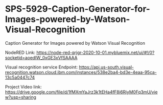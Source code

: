 # SPS-5929-Caption-Generator-for-Images-powered-by-Watson-Visual-Recognition
Caption Generator for Images powered by  Watson Visual Recognition

NodeRED Link: https://node-red-qrjgr-2020-10-01.mybluemix.net/ui/#!/0?socketid=aoedIW_0xGE3xVfSAAAA

Visual recognition service Endpoint: https://api.us-south.visual-recognition.watson.cloud.ibm.com/instances/538e2ba4-bd3e-4eaa-95ca-13c5a0447c74

Project Video link: https://drive.google.com/file/d/1fMXmYaJrz3k1tEHa4fF8i6RiyM0Fq3mU/view?usp=sharing
